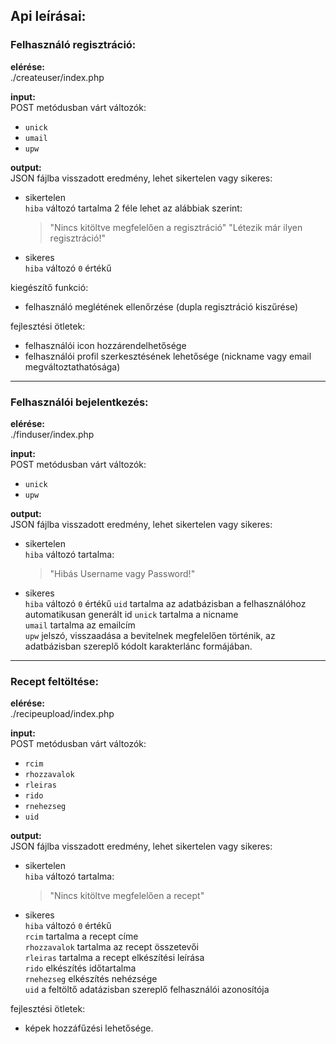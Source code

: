 ## Api leírásai:

### Felhasználó regisztráció:  
**elérése:**  
./createuser/index.php

**input:**  
POST metódusban várt változók:
- `unick`
- `umail`
- `upw`

**output:**  
JSON fájlba visszadott eredmény, lehet sikertelen vagy sikeres:
- sikertelen  
    `hiba` változó tartalma 2 féle lehet az alábbiak szerint:
    > "Nincs kitöltve megfelelően a regisztráció"
    > "Létezik már ilyen regisztráció!"
- sikeres  
    `hiba` változó `0` értékű

kiegészítő funkció:
- felhasználó meglétének ellenőrzése (dupla regisztráció kiszűrése)

fejlesztési ötletek:
- felhasználói icon hozzárendelhetősége
- felhasználói profil szerkesztésének lehetősége (nickname vagy email megváltoztathatósága)

---

### Felhasználói bejelentkezés:  
**elérése:**  
./finduser/index.php

**input:**  
POST metódusban várt változók:
- `unick`
- `upw`

**output:**  
JSON fájlba visszadott eredmény, lehet sikertelen vagy sikeres:
- sikertelen  
    `hiba` változó tartalma:
    > "Hibás Username vagy Password!"
- sikeres  
    `hiba` változó `0` értékű
    `uid` tartalma az adatbázisban a felhasználóhoz automatikusan generált id 
    `unick` tartalma a nicname  
    `umail` tartalma az emailcím  
    `upw` jelszó, visszaadása a bevitelnek megfelelően történik, az adatbázisban szereplő kódolt karakterlánc formájában.  


---

### Recept feltöltése:  

**elérése:**  
./recipeupload/index.php

**input:**  
POST metódusban várt változók:
- `rcim`
- `rhozzavalok`
- `rleiras`
- `rido`
- `rnehezseg`
- `uid`

**output:**  
JSON fájlba visszadott eredmény, lehet sikertelen vagy sikeres:
- sikertelen  
    `hiba` változó tartalma:
    > "Nincs kitöltve megfelelően a recept"
    
- sikeres  
    `hiba` változó `0` értékű  
    `rcim` tartalma a recept címe  
    `rhozzavalok` tartalma az recept összetevői  
    `rleiras` tartalma a recept elkészítési leírása  
    `rido` elkészítés időtartalma  
    `rnehezseg` elkészítés nehézsége  
    `uid` a feltöltő adatázisban szereplő felhasználói azonosítója  

fejlesztési ötletek: 
- képek hozzáfűzési lehetősége.
